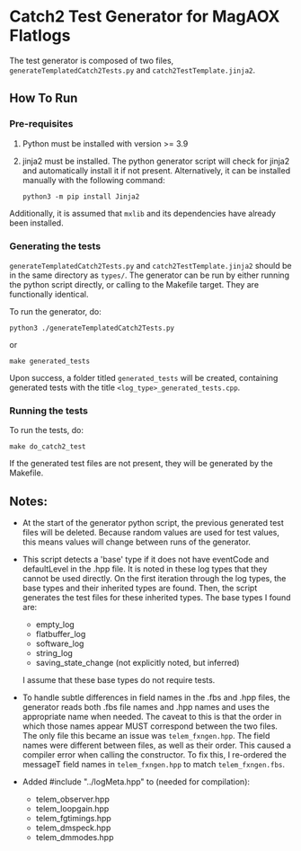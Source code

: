 # Catch2 Test Generator for MagAOX Flatlogs

The test generator is composed of two files, `generateTemplatedCatch2Tests.py` and `catch2TestTemplate.jinja2`.

## How To Run

### Pre-requisites
 1. Python must be installed with version >= 3.9
 2. jinja2 must be installed. The python generator script will check for jinja2 and automatically install it if not present.
    Alternatively, it can be installed manually with the following command:

    `python3 -m pip install Jinja2`

Additionally, it is assumed that `mxlib` and its dependencies have already been installed.

### Generating the tests
`generateTemplatedCatch2Tests.py` and `catch2TestTemplate.jinja2` should be in the same directory as `types/`.
The generator can be run by either running the python script directly, or calling to the Makefile target. They are functionally identical.

To run the generator, do:

`python3 ./generateTemplatedCatch2Tests.py`

or 

`make generated_tests`


Upon success, a folder titled `generated_tests` will be created, containing generated tests with the title `<log_type>_generated_tests.cpp`.

### Running the tests
To run the tests, do:

`make do_catch2_test`

If the generated test files are not present, they will be generated by the Makefile.


## Notes:

- At the start of the generator python script, the previous generated test files will be deleted. Because random values are used for test values, this means values will change between runs of the generator.

- This script detects a 'base' type if it does not have eventCode and defaultLevel
  in the .hpp file. It is noted in these log types that they cannot be used directly.
  On the first iteration through the log types, the base types and their inherited
  types are found. Then, the script generates the test files for these inherited 
  types. The base types I found are:
    - empty_log
    - flatbuffer_log
    - software_log
    - string_log
    - saving_state_change (not explicitly noted, but inferred)

  I assume that these base types do not require tests.

- To handle subtle differences in field names in the .fbs and .hpp files, the generator
  reads both .fbs file names and .hpp names and uses the appropriate name when needed.
  The caveat to this is that the order in which those names appear MUST correspond between 
  the two files. The only file this became an issue was `telem_fxngen.hpp`. The field 
  names were different between files, as well as their order. This caused a compiler error
  when calling the constructor. To fix this, I re-ordered the messageT field names in 
  `telem_fxngen.hpp` to match `telem_fxngen.fbs`.

- Added #include "../logMeta.hpp" to (needed for compilation):
    - telem_observer.hpp
    - telem_loopgain.hpp
    - telem_fgtimings.hpp
    - telem_dmspeck.hpp
    - telem_dmmodes.hpp 
